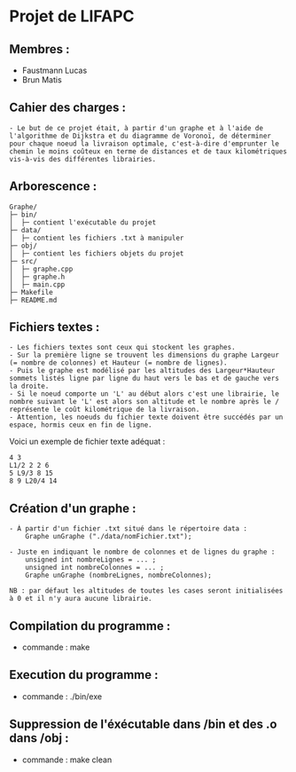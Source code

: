 # Projet de LIFAPC

## Membres :
 - Faustmann Lucas
 - Brun Matis

## Cahier des charges :
    - Le but de ce projet était, à partir d'un graphe et à l'aide de l'algorithme de Dijkstra et du diagramme de Voronoï, de déterminer pour chaque noeud la livraison optimale, c'est-à-dire d'emprunter le chemin le moins coûteux en terme de distances et de taux kilométriques vis-à-vis des différentes librairies.

## Arborescence :

    Graphe/
	├─ bin/
	│  ├─ contient l'exécutable du projet
	├─ data/
	│  ├─ contient les fichiers .txt à manipuler
	├─ obj/
	│  ├─ contient les fichiers objets du projet 
    ├─ src/
	│  ├─ graphe.cpp
    │  ├─ graphe.h
    │  ├─ main.cpp
    ├─ Makefile
	├─ README.md

## Fichiers textes : 
    - Les fichiers textes sont ceux qui stockent les graphes.
    - Sur la première ligne se trouvent les dimensions du graphe Largeur (= nombre de colonnes) et Hauteur (= nombre de lignes).
    - Puis le graphe est modélisé par les altitudes des Largeur*Hauteur sommets listés ligne par ligne du haut vers le bas et de gauche vers la droite.
    - Si le noeud comporte un 'L' au début alors c'est une librairie, le nombre suivant le 'L' est alors son altitude et le nombre après le / représente le coût kilométrique de la livraison.
    - Attention, les noeuds du fichier texte doivent être succédés par un espace, hormis ceux en fin de ligne.

Voici un exemple de fichier texte adéquat :

    4 3
    L1/2 2 2 6
    5 L9/3 8 15
    8 9 L20/4 14

## Création d'un graphe :
    - À partir d'un fichier .txt situé dans le répertoire data :
        Graphe unGraphe ("./data/nomFichier.txt");

    - Juste en indiquant le nombre de colonnes et de lignes du graphe :
        unsigned int nombreLignes = ... ;
        unsigned int nombreColonnes = ... ;
        Graphe unGraphe (nombreLignes, nombreColonnes);
    
    NB : par défaut les altitudes de toutes les cases seront initialisées à 0 et il n'y aura aucune librairie.

## Compilation du programme :
 - commande : make

## Execution du programme :
 - commande : ./bin/exe

## Suppression de l'éxécutable dans /bin et des .o dans /obj : 
 - commande : make clean 
